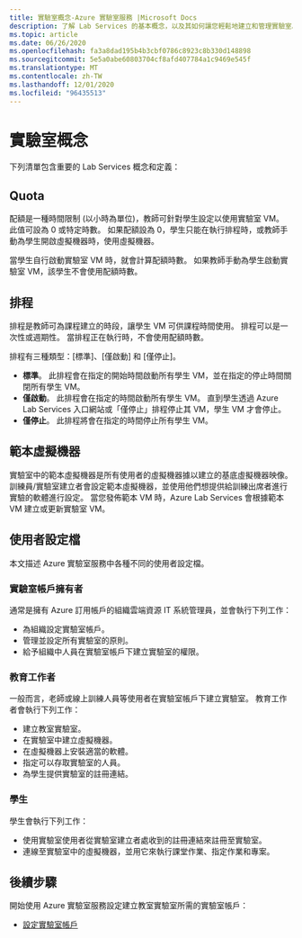 ```yaml
---
title: 實驗室概念-Azure 實驗室服務 |Microsoft Docs
description: 了解 Lab Services 的基本概念，以及其如何讓您輕鬆地建立和管理實驗室。
ms.topic: article
ms.date: 06/26/2020
ms.openlocfilehash: fa3a8dad195b4b3cbf0786c8923c8b330d148898
ms.sourcegitcommit: 5e5a0abe60803704cf8afd407784a1c9469e545f
ms.translationtype: MT
ms.contentlocale: zh-TW
ms.lasthandoff: 12/01/2020
ms.locfileid: "96435513"
---
```

# <a name="labs-concepts"></a>實驗室概念

下列清單包含重要的 Lab Services 概念和定義：

## <a name="quota"></a>Quota

配額是一種時間限制 (以小時為單位)，教師可針對學生設定以使用實驗室 VM。 此值可設為 0 或特定時數。 如果配額設為 0，學生只能在執行排程時，或教師手動為學生開啟虛擬機器時，使用虛擬機器。  

當學生自行啟動實驗室 VM 時，就會計算配額時數。  如果教師手動為學生啟動實驗室 VM，該學生不會使用配額時數。

## <a name="schedules"></a>排程

排程是教師可為課程建立的時段，讓學生 VM 可供課程時間使用。  排程可以是一次性或週期性。  當排程正在執行時，不會使用配額時數。

排程有三種類型：[標準]、[僅啟動] 和 [僅停止]。

- **標準**。  此排程會在指定的開始時間啟動所有學生 VM，並在指定的停止時間關閉所有學生 VM。
- **僅啟動**。   此排程會在指定的時間啟動所有學生 VM。  直到學生透過 Azure Lab Services 入口網站或「僅停止」排程停止其 VM，學生 VM 才會停止。
- **僅停止**。  此排程將會在指定的時間停止所有學生 VM。  

## <a name="template-virtual-machine"></a>範本虛擬機器

實驗室中的範本虛擬機器是所有使用者的虛擬機器據以建立的基底虛擬機器映像。 訓練員/實驗室建立者會設定範本虛擬機器，並使用他們想提供給訓練出席者進行實驗的軟體進行設定。 當您發佈範本 VM 時，Azure Lab Services 會根據範本 VM 建立或更新實驗室 VM。

## <a name="user-profiles"></a>使用者設定檔

本文描述 Azure 實驗室服務中各種不同的使用者設定檔。

### <a name="lab-account-owner"></a>實驗室帳戶擁有者

通常是擁有 Azure 訂用帳戶的組織雲端資源 IT 系統管理員，並會執行下列工作：

- 為組織設定實驗室帳戶。
- 管理並設定所有實驗室的原則。
- 給予組織中人員在實驗室帳戶下建立實驗室的權限。

### <a name="educator"></a>教育工作者

一般而言，老師或線上訓練人員等使用者在實驗室帳戶下建立實驗室。 教育工作者會執行下列工作：

- 建立教室實驗室。
- 在實驗室中建立虛擬機器。
- 在虛擬機器上安裝適當的軟體。
- 指定可以存取實驗室的人員。
- 為學生提供實驗室的註冊連結。

### <a name="student"></a>學生

學生會執行下列工作：

- 使用實驗室使用者從實驗室建立者處收到的註冊連結來註冊至實驗室。
- 連線至實驗室中的虛擬機器，並用它來執行課堂作業、指定作業和專案。

## <a name="next-steps"></a>後續步驟

開始使用 Azure 實驗室服務設定建立教室實驗室所需的實驗室帳戶：

- [設定實驗室帳戶](tutorial-setup-lab-account.md)
